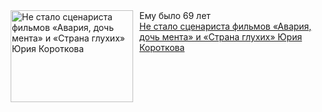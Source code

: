 <!--2025-04-05 11:45:21-->
<div class="yb">
  <div class="rss smaller1 kino_kino"><a href="https://www.kino-teatr.ru/kino/news/y2025/4-5/37325/" title="Не стало сценариста фильмов «Авария, дочь мента» и «Страна глухих» Юрия Короткова"><img src="https://www.kino-teatr.ru/news/5/2/37325/poster.jpg" width="196" height="147" align="left" hspace="5" style="margin: 0px 10px 0px 5px" alt="Не стало сценариста фильмов «Авария, дочь мента» и «Страна глухих» Юрия Короткова"/></a>Ему было 69 лет <br><a class="light" href="https://www.kino-teatr.ru/kino/news/y2025/4-5/37325/">Не стало сценариста фильмов «Авария, дочь мента» и «Страна глухих» Юрия Короткова</a></div>
</div>
